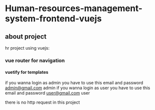# Human-resources-management-system-frontend-vuejs

## about project
hr project using vuejs:
### vue router for navigation 
#### vuetify for templates

if you wanna login as admin you have to use this email and password
admin@gmail.com
admin
if you wanna login as user you have to use this email and password
user@gmail.com
user

there is no http request in this project

